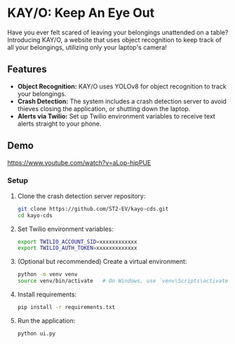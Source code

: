 # KAY/O: Keep An Eye Out

Have you ever felt scared of leaving your belongings unattended on a table? Introducing KAY/O, a website that uses object recognition to keep track of all your belongings, utilizing only your laptop's camera!

## Features
- **Object Recognition:** KAY/O uses YOLOv8 for object recognition to track your belongings.
- **Crash Detection:** The system includes a crash detection server to avoid thieves closing the application, or shutting down the laptop.
- **Alerts via Twilio:** Set up Twilio environment variables to receive text alerts straight to your phone.

## Demo
https://www.youtube.com/watch?v=aLop-hipPUE

### Setup
1. Clone the crash detection server repository:
    ```bash
    git clone https://github.com/ST2-EV/kayo-cds.git
    cd kayo-cds
    ```

2. Set Twilio environment variables:
    ```bash
    export TWILIO_ACCOUNT_SID=xxxxxxxxxxxx
    export TWILIO_AUTH_TOKEN=xxxxxxxxxxxxx
    ```

3. (Optional but recommended) Create a virtual environment:
    ```bash
    python -m venv venv
    source venv/bin/activate   # On Windows, use `venv\Scripts\activate`
    ```

4. Install requirements:
    ```bash
    pip install -r requirements.txt
    ```

5. Run the application:
    ```bash
    python ui.py
    ```

